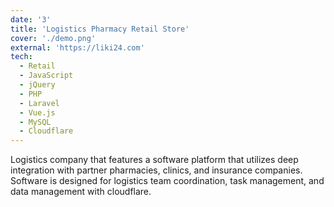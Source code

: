 ```yaml
---
date: '3'
title: 'Logistics Pharmacy Retail Store'
cover: './demo.png'
external: 'https://liki24.com'
tech:
  - Retail
  - JavaScript
  - jQuery
  - PHP
  - Laravel
  - Vue.js
  - MySQL
  - Cloudflare
---
```


Logistics company that features a software platform that utilizes deep integration with partner pharmacies, clinics, and insurance companies. Software is designed for logistics team coordination, task management, and data management with cloudflare.
